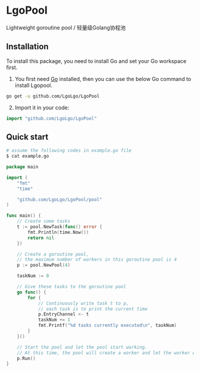 # LgoPool

Lightweight goroutine pool / 轻量级Golang协程池

## Installation

To install this package, you need to install Go and set your Go workspace first.

1. You first need [Go](https://golang.org/) installed, then you can use the below Go command to install Lgopool.

```sh
go get -u github.com/LgoLgo/LgoPool
```

2. Import it in your code:

```go
import "github.com/LgoLgo/LgoPool"
```

## Quick start

```sh
# assume the following codes in example.go file
$ cat example.go
```

```go
package main

import (
	"fmt"
	"time"

	"github.com/LgoLgo/LgoPool/pool"
)

func main() {
	// Create some tasks
	t := pool.NewTask(func() error {
		fmt.Println(time.Now())
		return nil
	})

	// Create a goroutine pool,
	// the maximum number of workers in this goroutine pool is 4
	p := pool.NewPool(4)

	taskNum := 0

	// Give these tasks to the goroutine pool
	go func() {
		for {
			// Continuously write task t to p,
			// each task is to print the current time
			p.EntryChannel <- t
			taskNum += 1
			fmt.Printf("%d tasks currently executed\n", taskNum)
		}
	}()

	// Start the pool and let the pool start working.
	// At this time, the pool will create a worker and let the worker work
	p.Run()
}
```